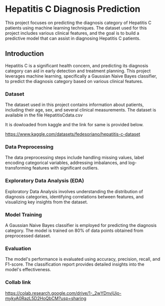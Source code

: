 
# Hepatitis C Diagnosis Prediction

This project focuses on predicting the diagnosis category of Hepatitis C patients using machine learning techniques. The dataset used for this project includes various clinical features, and the goal is to build a predictive model that can assist in diagnosing Hepatitis C patients.

## Introduction
Hepatitis C is a significant health concern, and predicting its diagnosis category can aid in early detection and treatment planning. This project leverages machine learning, specifically a Gaussian Naive Bayes classifier, to predict the diagnosis category based on various clinical features.

### Dataset 
The dataset used in this project contains information about patients, including their age, sex, and several clinical measurements. The dataset is available in the file HepatitisCdata.csv

It is dowloaded from kaggle and the link for same is provided below.

https://www.kaggle.com/datasets/fedesoriano/hepatitis-c-dataset



### Data Preprocessing
The data preprocessing steps include handling missing values, label encoding categorical variables, addressing imbalances, and log-transforming features with significant outliers.

### Exploratory Data Analysis (EDA)
Exploratory Data Analysis involves understanding the distribution of diagnosis categories, identifying correlations between features, and visualizing key insights from the dataset.

### Model Training
A Gaussian Naive Bayes classifier is employed for predicting the diagnosis category. The model is trained on 80% of data points obtained from preprocessed dataset.

### Evaluation
The model's performance is evaluated using accuracy, precision, recall, and F1-score. The classification report provides detailed insights into the model's effectiveness.


### Collab link

https://colab.research.google.com/drive/1-_2wYDnvjUjo-mykyA0RazL5D2HoQbCM?usp=sharing



